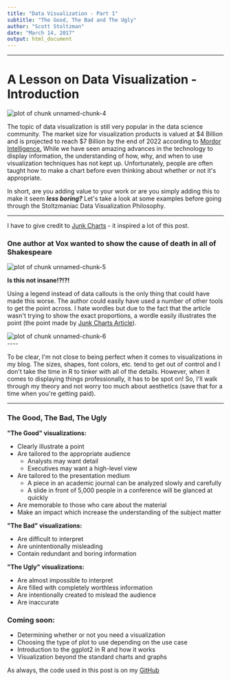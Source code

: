 ```yaml
---
title: "Data Visualization - Part 1"
subtitle: "The Good, The Bad and The Ugly"
author: "Scott Stoltzman"
date: "March 14, 2017"
output: html_document
---
```



----  

# A Lesson on Data Visualization - Introduction  

<img src="http://i.imgur.com/IzVR9vp.png" title="plot of chunk unnamed-chunk-4" alt="plot of chunk unnamed-chunk-4" style="display: block; margin: auto;" />

The topic of data visualization is still very popular in the data science community. The market size for visualization products is valued at $4 Billion and is projected to reach 
$7 Billion by the end of 2022 according to [Mordor Intelligence.](https://www.mordorintelligence.com/industry-reports/data-visualization-applications-market-future-of-decision-making-industry) While we have seen amazing advances in the technology to display information, the understanding of how, why, and when to use visualization techniques has not kept up. Unfortunately, people are often taught how to make a chart before even thinking about whether or not it's appropriate.  

In short, are you adding value to your work or are you simply adding this to make it seem ***less boring?*** Let's take a look at some examples before going through the Stoltzmaniac Data Visualization Philosophy.

---- 

I have to give credit to [Junk Charts](http://junkcharts.typepad.com/) - it inspired a lot of this post.

### One author at Vox wanted to show the cause of death in all of Shakespeare

<img src="http://i.imgur.com/9BGYA65.png" title="plot of chunk unnamed-chunk-5" alt="plot of chunk unnamed-chunk-5" style="display: block; margin: auto;" />
    

**Is this not insane!?!?!**  

Using a legend instead of data callouts is the only thing that could have made this worse. The author could easily have used a number of other tools to get the point across. I hate wordles but due to the fact that the article wasn't trying to show the exact proportions, a wordle easily illustrates the point (the point made by [Junk Charts Article](http://junkcharts.typepad.com/junk_charts/2016/03/which-way-to-die-the-bard-asked-onelesspie.html)).
  

<img src="http://i.imgur.com/xQ6pQIg.png" title="plot of chunk unnamed-chunk-6" alt="plot of chunk unnamed-chunk-6" style="display: block; margin: auto;" />
----  

To be clear, I'm not close to being perfect when it comes to visualizations in my blog. The sizes, shapes, font colors, etc. tend to get out of control and I don't take the time in R to tinker with all of the details. However, when it comes to displaying things professionally, it has to be spot on! So, I'll walk through my theory and not worry too much about aesthetics (save that for a time when you're getting paid).

----

### The Good, The Bad, The Ugly  

**"The Good" visualizations:**  

- Clearly illustrate a point  
- Are tailored to the appropriate audience  
    - Analysts may want detail  
    - Executives may want a high-level view  
- Are tailored to the presentation medium  
    - A piece in an academic journal can be analyzed slowly and carefully  
    - A slide in front of 5,000 people in a conference will be glanced at quickly  
- Are memorable to those who care about the material  
- Make an impact which increase the understanding of the subject matter  

**"The Bad" visualizations:**  

- Are difficult to interpret  
- Are unintentionally misleading  
- Contain redundant and boring information  

**"The Ugly" visualizations:**  

- Are almost impossible to interpret  
- Are filled with completely worthless information  
- Are intentionally created to mislead the audience  
- Are inaccurate  

### Coming soon:  

- Determining whether or not you need a visualization  
- Choosing the type of plot to use depending on the use case  
- Introduction to the ggplot2 in R and how it works  
- Visualization beyond the standard charts and graphs  

As always, the code used in this post is on my [GitHub](https://github.com/stoltzmaniac/Data-Visualization-Lesson)
